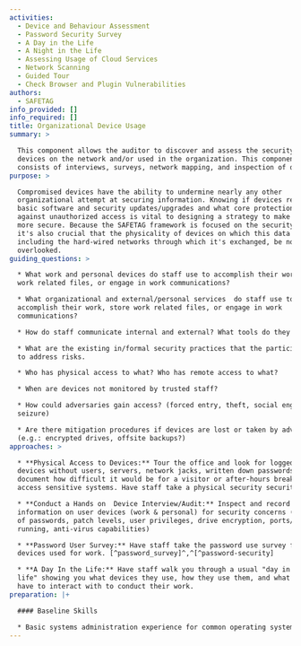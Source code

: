 ```yaml
---
activities:
  - Device and Behaviour Assessment
  - Password Security Survey
  - A Day in the Life
  - A Night in the Life
  - Assessing Usage of Cloud Services
  - Network Scanning
  - Guided Tour
  - Check Browser and Plugin Vulnerabilities
authors:
  - SAFETAG
info_provided: []
info_required: []
title: Organizational Device Usage
summary: >

  This component allows the auditor to discover and assess the security of the
  devices on the network and/or used in the organization. This component
  consists of interviews, surveys, network mapping, and inspection of devices.
purpose: >

  Compromised devices have the ability to undermine nearly any other
  organizational attempt at securing information. Knowing if devices receive
  basic software and security updates/upgrades and what core protections exist
  against unauthorized access is vital to designing a strategy to make the host
  more secure. Because the SAFETAG framework is focused on the security of data,
  it's also crucial that the physicality of devices on which this data resides,
  including the hard-wired networks through which it's exchanged, be not
  overlooked.
guiding_questions: >

  * What work and personal devices do staff use to accomplish their work, store
  work related files, or engage in work communications?

  * What organizational and external/personal services  do staff use to
  accomplish their work, store work related files, or engage in work
  communications?

  * How do staff communicate internal and external? What tools do they use?

  * What are the existing in/formal security practices that the participants use
  to address risks.

  * Who has physical access to what? Who has remote access to what?

  * When are devices not monitored by trusted staff?

  * How could adversaries gain access? (forced entry, theft, social engineering,
  seizure)

  * Are there mitigation procedures if devices are lost or taken by adversaries?
  (e.g.: encrypted drives, offsite backups?)
approaches: >

  * **Physical Access to Devices:** Tour the office and look for logged in
  devices without users, servers, network jacks, written down passwords and
  document how difficult it would be for a visitor or after-hours break-in to
  access sensitive systems. Have staff take a physical security security

  * **Conduct a Hands on  Device Interview/Audit:** Inspect and record
  information on user devices (work & personal) for security concerns (existance
  of passwords, patch levels, user privileges, drive encryption, ports/services
  running, anti-virus capabilities)

  * **Password User Survey:** Have staff take the password use survey for ALL
  devices used for work. [^password_survey]^,^[^password-security]

  * **A Day In the Life:** Have staff walk you through a usual "day in their
  life" showing you what devices they use, how they use them, and what data they
  have to interact with to conduct their work.
preparation: |+

  #### Baseline Skills

  * Basic systems administration experience for common operating systems
---
```


